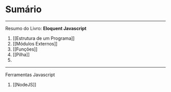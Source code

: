 # Sumário
----
Resumo do Livro: **Eloquent Javascript**

01. [[Estrutura de um Programa]]
02. [[Módulos Externos]]
03. [[Funções]]
04. [[Pilha]]
05. 
---
Ferramentas Javascript
01. [[NodeJS]]